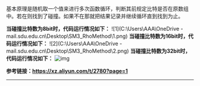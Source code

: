 基本原理是随机取一个值来进行多次函数循环，判断其前规定比特是否在原数组中。若在则找到了碰撞。如果不在那就把结果记录并继续循环直到找到为止。

**当碰撞比特数为8bit时，代码运行情况如下：**
![1](C:\Users\AAA\OneDrive - mail.sdu.edu.cn\Desktop\SM3_RhoMethod\1.png)
**当碰撞比特数为16bit时，代码运行情况如下：**
![2](C:\Users\AAA\OneDrive - mail.sdu.edu.cn\Desktop\SM3_RhoMethod\2.png)
**当碰撞比特数为32bit时，代码运行情况如下：**
![img](file:///C:\Users\AAA\AppData\Roaming\Tencent\Users\1018653025\QQ\WinTemp\RichOle\S8F%}8QV]CM39AN1IBSF8{7.png)










**参考链接：https://xz.aliyun.com/t/2780?page=1**

****
